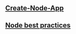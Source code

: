## [Create-Node-App](https://practica.dev/)

## [Node best practices](https://github.com/goldbergyoni/nodebestpractices)
